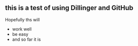 ## this is a test of using Dillinger and GitHub

Hopefully ths will
* work well
* be easy
* and so far it is
